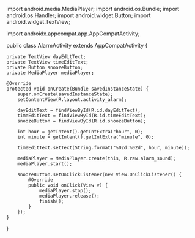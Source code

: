 import android.media.MediaPlayer;
import android.os.Bundle;
import android.os.Handler;
import android.widget.Button;
import android.widget.TextView;

import androidx.appcompat.app.AppCompatActivity;

public class AlarmActivity extends AppCompatActivity {

    private TextView dayEditText;
    private TextView timeEditText;
    private Button snoozeButton;
    private MediaPlayer mediaPlayer;

    @Override
    protected void onCreate(Bundle savedInstanceState) {
        super.onCreate(savedInstanceState);
        setContentView(R.layout.activity_alarm);

        dayEditText = findViewById(R.id.dayEditText);
        timeEditText = findViewById(R.id.timeEditText);
        snoozeButton = findViewById(R.id.snoozeButton);

        int hour = getIntent().getIntExtra("hour", 0);
        int minute = getIntent().getIntExtra("minute", 0);

        timeEditText.setText(String.format("%02d:%02d", hour, minute));

        mediaPlayer = MediaPlayer.create(this, R.raw.alarm_sound);
        mediaPlayer.start();

        snoozeButton.setOnClickListener(new View.OnClickListener() {
            @Override
            public void onClick(View v) {
                mediaPlayer.stop();
                mediaPlayer.release();
                finish();
            }
        });
    }
}
